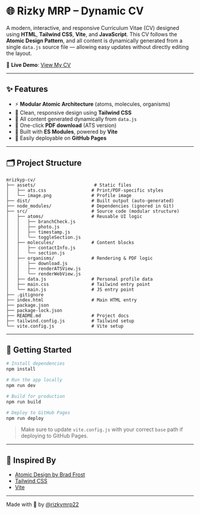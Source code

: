 # 🌐 Rizky MRP – Dynamic CV

A modern, interactive, and responsive Curriculum Vitae (CV) designed using **HTML**, **Tailwind CSS**, **Vite**, and **JavaScript**. This CV follows the **Atomic Design Pattern**, and all content is dynamically generated from a single `data.js` source file — allowing easy updates without directly editing the layout.

🔗 **Live Demo**: [View My CV](https://rizkymrp22.github.io/mrizkyp-cv)

---

## ✨ Features

- ⚡ **Modular Atomic Architecture** (atoms, molecules, organisms)
- 🎨 Clean, responsive design using **Tailwind CSS**
- 🔄 All content generated dynamically from `data.js`
- 💾 One-click **PDF download** (ATS version)
- 🧠 Built with **ES Modules**, powered by **Vite**
- 🚀 Easily deployable on **GitHub Pages**

---

## 🗂️ Project Structure

```
mrizkyp-cv/
├── assets/                      # Static files
│   ├── ats.css                 # Print/PDF-specific styles
│   └── image.png               # Profile image
├── dist/                       # Built output (auto-generated)
├── node_modules/               # Dependencies (ignored in Git)
├── src/                        # Source code (modular structure)
│   ├── atoms/                  # Reusable UI logic
│   │   ├── branchCheck.js
│   │   ├── photo.js
│   │   ├── timestamp.js
│   │   └── toggleSection.js
│   ├── molecules/              # Content blocks
│   │   ├── contactInfo.js
│   │   └── section.js
│   ├── organisms/              # Rendering & PDF logic
│   │   ├── download.js
│   │   ├── renderATSView.js
│   │   └── renderWebView.js
│   ├── data.js                 # Personal profile data
│   ├── main.css                # Tailwind entry point
│   └── main.js                 # JS entry point
├── .gitignore
├── index.html                  # Main HTML entry
├── package.json
├── package-lock.json
├── README.md                   # Project docs
├── tailwind.config.js          # Tailwind setup
└── vite.config.js              # Vite setup
```

---

## 🚀 Getting Started

```bash
# Install dependencies
npm install

# Run the app locally
npm run dev

# Build for production
npm run build

# Deploy to GitHub Pages
npm run deploy
```

> Make sure to update `vite.config.js` with your correct `base` path if deploying to GitHub Pages.

---

## 🧩 Inspired By

- [Atomic Design by Brad Frost](https://bradfrost.com/blog/post/atomic-web-design/)
- [Tailwind CSS](https://tailwindcss.com/)
- [Vite](https://vitejs.dev/)

---

Made with 💙 by [@rizkymrp22](https://github.com/rizkymrp22)
